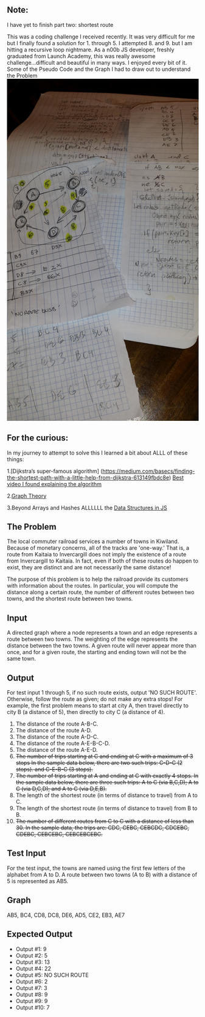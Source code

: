 Note:
-------
I have yet to finish part two: shortest route


This was a coding challenge  I received recently. It was very difficult for me
but I finally found a solution for 1. through 5. I attempted
8. and 9. but I am hitting a recursive loop nightmare. As a n00b JS developer, freshly graduated from Launch Academy,
this was  really awesome challenge...difficult and beautiful in  many ways. I enjoyed every bit of it.
Some of the Pseudo Code and the Graph I had to draw out to understand the Problem
![Graph drawing and pseudocode](https://raw.githubusercontent.com/cassking/kiwililand-trains-directed-graph-js/master/graph.jpg)

For the curious:
-------

In my journey to attempt to solve this  I learned  a bit about ALLL of these things:

1.[Dijkstra’s super-famous algorithm] (https://medium.com/basecs/finding-the-shortest-path-with-a-little-help-from-dijkstra-613149fbdc8e)
[Best video I found explaining the algorithm](https://www.youtube.com/watch?v=pVfj6mxhdMw)

2.[Graph Theory](https://medium.com/basecs/a-gentle-introduction-to-graph-theory-77969829ead8)

3.Beyond Arrays and Hashes ALLLLLL the [Data Structures in JS](http://blog.benoitvallon.com/data-structures-in-javascript/data-structures-in-javascript/)


The Problem
-------

The local commuter railroad services a number of towns in Kiwiland.  Because of monetary concerns, all of the tracks are 'one-way.'  That is, a route from Kaitaia to Invercargill does not imply the existence of a route from Invercargill to Kaitaia.  In fact, even if both of these routes do happen to exist, they are distinct and are not necessarily the same distance!

The purpose of this problem is to help the railroad provide its customers with information about the routes.  In particular, you will compute the distance along a certain route, the number of different routes between two towns, and the shortest route between two towns.

Input
-----

A directed graph where a node represents a town and an edge represents a route between two towns.  The weighting of the edge represents the distance between the two towns.  A given route will never appear more than once, and for a given route, the starting and ending town will not be the same town.

Output
------

For test input 1 through 5, if no such route exists, output 'NO SUCH ROUTE'.  Otherwise, follow the route as given; do not make any extra stops!  For example, the first problem means to start at city A, then travel directly to city B (a distance of 5), then directly to city C (a distance of 4).

1. The distance of the route A-B-C.
2. The distance of the route A-D.
3. The distance of the route A-D-C.
4. The distance of the route A-E-B-C-D.
5. The distance of the route A-E-D.
6. <del>The number of trips starting at C and ending at C with a maximum of 3 stops  In the sample data below, there are two such trips: C-D-C (2 stops). and C-E-B-C (3 stops).</del>
7. <del>The number of trips starting at A and ending at C with exactly 4 stops.  In the sample data below, there are three such trips: A to C (via B,C,D); A to C (via D,C,D); and A to C (via D,E,B).</del>
8. The length of the shortest route (in terms of distance to travel) from A to C.
9. The length of the shortest route (in terms of distance to travel) from B to B.
10. <del>The number of different routes from C to C with a distance of less than 30.  In the sample data, the trips are: CDC, CEBC, CEBCDC, CDCEBC, CDEBC, CEBCEBC, CEBCEBCEBC.</del>

Test Input
----------

For the test input, the towns are named using the first few letters of the alphabet from A to D.  A route between two towns (A to B) with a distance of 5 is represented as AB5.

Graph
-----
AB5, BC4, CD8, DC8, DE6, AD5, CE2, EB3, AE7

Expected Output
---------------
* Output #1: 9
* Output #2: 5
* Output #3: 13
* Output #4: 22
* Output #5: NO SUCH ROUTE
* Output #6: 2
* Output #7: 3
* Output #8: 9
* Output #9: 9
* Output #10: 7
